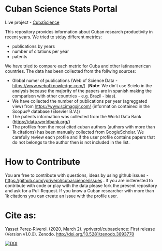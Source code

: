 # Cuban Science Stats Portal 

Live project - [CubaScience](https://ypriverol.github.io/cubascience/)

This repository provides information about Cuban research productivity in recent years. We tried to stduy different metrics: 

- publications by years
- number of citations per year 
- patents

We have tried to compare each metric for Cuba and other latinoamerican countries. The data has been collected from the follwing sources: 

- Global numer of publications (Web of Science Data - https://www.webofknowledge.com/). (**Note**: We din't use Scielo in the analysis because the majority of the papers are in spanish making the comparison with other countries - e.g. Brazil - bias).
- We have collected the number of publications per year (agreggated view) from https://www.scimagojr.com/ (information contained in the Scopus® database (Elsevier B.V.))
- The patents information was collected from the World Data Bank (https://data.worldbank.org/)
- The profiles from the most cited cuban authors (authors with more than 1k citations) has been manually collected from GoogleScholar. We carefully review each profile and if the user profile contains papers that do
not belongs to the author then is not included in the list. 

# How to Contribute

You are free to contribute with questions, ideas by using github issues - https://github.com/ypriverol/cubascience/issues . If you are insterested to contribute with code or play with the data please fork the present repository and ask for a Pull Request. 
If you know a Cuban researcher with more than 1k citations you can create an issue with the profile user. 


# Cite as:

Yasset Perez-Riverol. (2020, March 2). ypriverol/cubascience: First release (Version v1.0.0). Zenodo. http://doi.org/10.5281/zenodo.3693770

[![DOI](https://zenodo.org/badge/DOI/10.5281/zenodo.3693770.svg)](https://doi.org/10.5281/zenodo.3693770)



